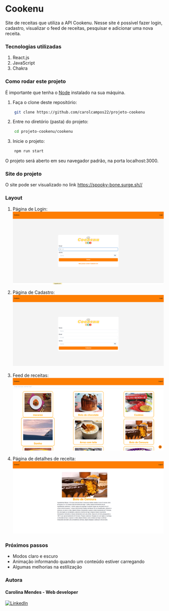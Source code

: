 # Cookenu

Site de receitas que utiliza a API Cookenu. Nesse site é possível fazer login, cadastro, visualizar o feed de receitas, pesquisar e adicionar uma nova receita.

### Tecnologias utilizadas
1. React.js
2. JavaScript
3. Chakra

### Como rodar este projeto
É importante que tenha o [Node](https://nodejs.org/en) instalado na sua máquina.
1. Faça o clone deste repositório:
```bash
    git clone https://github.com/carolcampos22/projeto-cookenu
```
2. Entre no diretório (pasta) do projeto:
```bash
    cd projeto-cookenu/cookenu
```
3. Inicie o projeto:
```bash
    npm run start
```
O projeto será aberto em seu navegador padrão, na porta localhost:3000. 

### Site do projeto
O site pode ser visualizado no link https://spooky-bone.surge.sh//

### Layout
1. Página de Login:
![](./cookenu/src/assets/login-page.png)

2. Página de Cadastro:
![](./cookenu/src/assets/signup-page.png)

3. Feed de receitas:
![](./cookenu/src/assets/feed.png)

4. Página de detalhes de receita:
![](./cookenu/src/assets/recipe-details.png)

### Próximos passos
- Modos claro e escuro
- Animação informando quando um conteúdo estiver carregando
- Algumas melhorias na estilização

### Autora
#### Carolina Mendes - Web developer
[![LinkedIn](https://img.shields.io/badge/LinkedIn-000?style=for-the-badge&logo=linkedin&logoColor=0E76A8)](https://www.linkedin.com/in/dev-carolina-mendes/)


